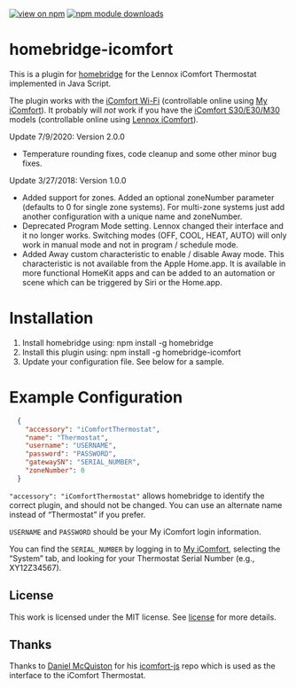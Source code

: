 [![view on npm](http://img.shields.io/npm/v/homebridge-icomfort.svg)](https://www.npmjs.org/package/homebridge-icomfort)
[![npm module downloads](http://img.shields.io/npm/dt/homebridge-icomfort.svg)](https://www.npmjs.org/package/homebridge-icomfort)


# homebridge-icomfort

This is a plugin for [homebridge](https://github.com/nfarina/homebridge) for the Lennox iComfort Thermostat implemented in Java Script.

The plugin works with the [iComfort Wi-Fi](https://www.lennox.com/products/comfort-controls/thermostats/icomfortwi-fi) (controllable online using [My iComfort](https://www.myicomfort.com/)). It probably will *not* work if you have the [iComfort S30/E30/M30](https://www.support.lennoxicomfort.com/help/compare/compare.html) models (controllable online using [Lennox iComfort](https://www.lennoxicomfort.com)).

Update 7/9/2020: Version 2.0.0
- Temperature rounding fixes, code cleanup and some other minor bug fixes.

Update 3/27/2018: Version 1.0.0
- Added support for zones. Added an optional zoneNumber parameter (defaults to 0 for single zone systems). For multi-zone systems just add another configuration with a unique name and zoneNumber.
- Deprecated Program Mode setting. Lennox changed their interface and it no longer works. Switching modes (OFF, COOL, HEAT, AUTO) will only work in manual mode and not in program / schedule  mode.
- Added Away custom characteristic to enable / disable Away mode. This characteristic is not available from the Apple Home.app. It is available in more functional HomeKit apps and can be added to an automation or scene which can be triggered by Siri or the Home.app.

# Installation

1. Install homebridge using: npm install -g homebridge
2. Install this plugin using: npm install -g homebridge-icomfort
3. Update your configuration file. See below for a sample. 

# Example Configuration

```json
  {
    "accessory": "iComfortThermostat",
    "name": "Thermostat",
    "username": "USERNAME",
    "password": "PASSWORD",
    "gatewaySN": "SERIAL_NUMBER",
    "zoneNumber": 0
  }
```

`"accessory": "iComfortThermostat"` allows homebridge to identify the correct plugin, and should not be changed. You can use an alternate name instead of “Thermostat” if you prefer. 

`USERNAME` and `PASSWORD` should be your My iComfort login information.

You can find the `SERIAL_NUMBER` by logging in to [My iComfort](https://www.myicomfort.com/), selecting the “System” tab, and looking for your Thermostat Serial Number (e.g., XY12Z34567). 


## License
This work is licensed under the MIT license. See [license](LICENSE) for more details.

## Thanks
Thanks to [Daniel McQuiston](https://github.com/deHugo) for his [icomfort-js](https://github.com/deHugo/icomfort-js) repo which is used as the interface to the iComfort Thermostat.


